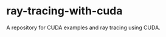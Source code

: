 ray-tracing-with-cuda
=====================

A repository for CUDA examples and ray tracing using CUDA.
